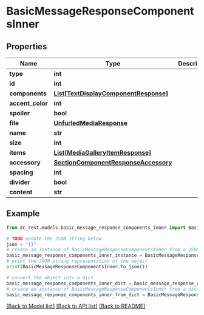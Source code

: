 # BasicMessageResponseComponentsInner


## Properties

Name | Type | Description | Notes
------------ | ------------- | ------------- | -------------
**type** | **int** |  | 
**id** | **int** |  | 
**components** | [**List[TextDisplayComponentResponse]**](TextDisplayComponentResponse.md) |  | 
**accent_color** | **int** |  | [optional] 
**spoiler** | **bool** |  | 
**file** | [**UnfurledMediaResponse**](UnfurledMediaResponse.md) |  | 
**name** | **str** |  | [optional] 
**size** | **int** |  | [optional] 
**items** | [**List[MediaGalleryItemResponse]**](MediaGalleryItemResponse.md) |  | 
**accessory** | [**SectionComponentResponseAccessory**](SectionComponentResponseAccessory.md) |  | 
**spacing** | **int** |  | 
**divider** | **bool** |  | 
**content** | **str** |  | 

## Example

```python
from dc_rest.models.basic_message_response_components_inner import BasicMessageResponseComponentsInner

# TODO update the JSON string below
json = "{}"
# create an instance of BasicMessageResponseComponentsInner from a JSON string
basic_message_response_components_inner_instance = BasicMessageResponseComponentsInner.from_json(json)
# print the JSON string representation of the object
print(BasicMessageResponseComponentsInner.to_json())

# convert the object into a dict
basic_message_response_components_inner_dict = basic_message_response_components_inner_instance.to_dict()
# create an instance of BasicMessageResponseComponentsInner from a dict
basic_message_response_components_inner_from_dict = BasicMessageResponseComponentsInner.from_dict(basic_message_response_components_inner_dict)
```
[[Back to Model list]](../README.md#documentation-for-models) [[Back to API list]](../README.md#documentation-for-api-endpoints) [[Back to README]](../README.md)


